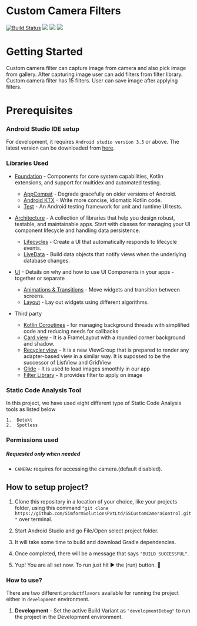 # Custom Camera Filters

[![Build Status](https://travis-ci.org/joemccann/dillinger.svg?branch=master)](https://travis-ci.org/joemccann/dillinger) ![](https://img.shields.io/badge/dynamic/xml?url=https://kotlinlang.org/&label=Kotlin&query=/&color=3399cc&prefix=v1.5.20&logo=kotlin) ![](https://img.shields.io/badge/dynamic/xml?url=https://kotlinlang.org/&label=API&query=/&color=5b39c6&prefix=22) ![](https://img.shields.io/badge/dynamic/xml?url=https://kotlinlang.org/&label=code%20quality&query=/&color=4BB543&prefix=A&logo=Codacy)

# Getting Started
Custom camera filter can capture image from camera and also pick image from gallery. After capturing image user can add filters from filter library. Custom camera filter has 15 filters. User can save image after applying filters.

# Prerequisites
### Android Studio IDE setup

For development, it requires `Android studio version 3.5` or above. The latest version can be downloaded from [here](https://developer.android.com/studio/).

### Libraries Used

* [Foundation][0] - Components for core system capabilities, Kotlin extensions, and support for multidex and automated testing.
  * [AppCompat][1] - Degrade gracefully on older versions of Android.
  * [Android KTX][2] - Write more concise, idiomatic Kotlin code.
  * [Test][4] - An Android testing framework for unit and runtime UI tests.
* [Architecture][10] - A collection of libraries that help you design robust, testable, and maintainable apps. Start with classes for managing your UI component lifecycle and handling data persistence.
  * [Lifecycles][12] - Create a UI that automatically responds to lifecycle events.
  * [LiveData][13] - Build data objects that notify views when the underlying database changes.

* [UI][30] - Details on why and how to use UI Components in your apps - together or separate
  * [Animations & Transitions][31] - Move widgets and transition between screens.
  * [Layout][35] - Lay out widgets using different algorithms.
* Third party
  * [Kotlin Coroutines][91] - for managing background threads with simplified code and reducing needs for callbacks
  * [Card view][25] - It is a FrameLayout with a rounded corner background and shadow.
  * [Recycler view][26] - It is a new ViewGroup that is prepared to render any adapter-based view in a similar way. It is supossed to be the successor of ListView and GridView
  * [Glide][93] - It is used to load images smoothly in our app
  * [Filter Library][27] - It provides filter to apply on image


[0]: https://developer.android.com/jetpack/components
[1]: https://developer.android.com/topic/libraries/support-library/packages#v7-appcompat
[2]: https://developer.android.com/kotlin/ktx
[4]: https://developer.android.com/training/testing/
[10]: https://developer.android.com/jetpack/arch/
[12]: https://developer.android.com/topic/libraries/architecture/lifecycle
[13]: https://developer.android.com/topic/libraries/architecture/livedata
[17]: https://developer.android.com/topic/libraries/architecture/viewmodel
[18]: https://developer.android.com/topic/libraries/architecture/workmanager
[19]: https://developer.android.com/training/testing/espresso
[30]: https://developer.android.com/guide/topics/ui
[31]: https://developer.android.com/training/animation/
[35]: https://developer.android.com/guide/topics/ui/declaring-layout
[91]: https://kotlinlang.org/docs/reference/coroutines-overview.html
[93]: https://bumptech.github.io/glide/
[25]: https://developer.android.com/jetpack/androidx/releases/cardview
[26]: https://developer.android.com/reference/android/support/v7/widget/RecyclerView
[27]: https://github.com/hgayan7/FilterLibrary


### Static Code Analysis Tool
In this project, we have used eight different type of Static Code Analysis tools as listed below

    1.  Detekt
    2.  Spotless

### Permissions used

##### Requested only when needed
* `CAMERA`: requires for accessing the camera.(default disabled).

## How to setup project?

1. Clone this repository in a location of your choice, like your projects folder, using this command  `"git clone https://github.com/SimformSolutionsPvtLtd/SSCustomCameraControl.git"` over terminal.

2. Start Android Studio and go File/Open select project folder.

3. It will take some time to build and download Gradle dependencies.

4. Once completed, there will be a message that says `"BUILD SUCCESSFUL"`.

5. Yup! You are all set now. To run just hit ► the (run) button.  🚀

### How to use?

There are two different `productflavors` available for running the project either in `development`  environment.

1. **Development** - Set the active Build Variant as `"developmentDebug"` to run the project in the Development environment.


